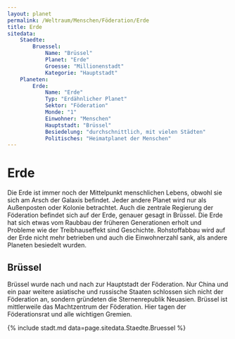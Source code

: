 ```yaml
---
layout: planet
permalink: /Weltraum/Menschen/Föderation/Erde
title: Erde
sitedata:
    Staedte:
        Bruessel:
            Name: "Brüssel"
            Planet: "Erde"
            Groesse: "Millionenstadt"
            Kategorie: "Hauptstadt"
    Planeten:
        Erde:
            Name: "Erde"
            Typ: "Erdähnlicher Planet"
            Sektor: "Föderation"
            Monde: "1"
            Einwohner: "Menschen"
            Hauptstadt: "Brüssel"
            Besiedelung: "durchschnittlich, mit vielen Städten"
            Politisches: "Heimatplanet der Menschen"
---
```


# Erde

Die Erde ist immer noch der Mittelpunkt menschlichen Lebens, obwohl sie sich am Arsch der Galaxis befindet. Jeder andere Planet wird nur als Außenposten oder Kolonie betrachtet. Auch die zentrale Regierung der Föderation befindet sich auf der Erde, genauer gesagt in Brüssel. Die Erde hat sich etwas vom Raubbau der früheren Generationen erholt und Probleme wie der Treibhauseffekt sind Geschichte. Rohstoffabbau wird auf der Erde nicht mehr betrieben und auch die Einwohnerzahl sank, als andere Planeten besiedelt wurden.

## Brüssel

Brüssel wurde nach und nach zur Hauptstadt der Föderation. Nur China und ein paar weitere asiatische und russische Staaten schlossen sich nicht der Föderation an, sondern gründeten die Sternenrepublik Neuasien. Brüssel ist mittlerweile das Machtzentrum der Föderation. Hier tagen der Föderationsrat und alle wichtigen Gremien.

{% include stadt.md data=page.sitedata.Staedte.Bruessel %}
